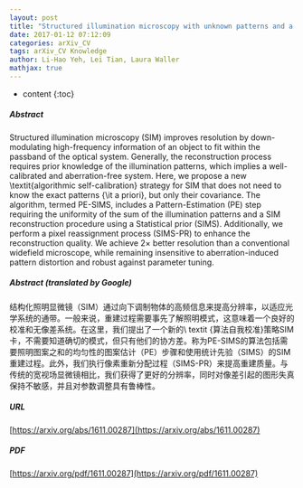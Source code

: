 ```yaml
---
layout: post
title: "Structured illumination microscopy with unknown patterns and a statistical prior"
date: 2017-01-12 07:12:09
categories: arXiv_CV
tags: arXiv_CV Knowledge
author: Li-Hao Yeh, Lei Tian, Laura Waller
mathjax: true
---
```


* content
{:toc}

##### Abstract
Structured illumination microscopy (SIM) improves resolution by down-modulating high-frequency information of an object to fit within the passband of the optical system. Generally, the reconstruction process requires prior knowledge of the illumination patterns, which implies a well-calibrated and aberration-free system. Here, we propose a new \textit{algorithmic self-calibration} strategy for SIM that does not need to know the exact patterns {\it a priori}, but only their covariance. The algorithm, termed PE-SIMS, includes a Pattern-Estimation (PE) step requiring the uniformity of the sum of the illumination patterns and a SIM reconstruction procedure using a Statistical prior (SIMS). Additionally, we perform a pixel reassignment process (SIMS-PR) to enhance the reconstruction quality. We achieve 2$\times$ better resolution than a conventional widefield microscope, while remaining insensitive to aberration-induced pattern distortion and robust against parameter tuning.

##### Abstract (translated by Google)
结构化照明显微镜（SIM）通过向下调制物体的高频信息来提高分辨率，以适应光学系统的通带。一般来说，重建过程需要事先了解照明模式，这意味着一个良好的校准和无像差系统。在这里，我们提出了一个新的\ textit {算法自我校准}策略SIM卡，不需要知道确切的模式，但只有他们的协方差。称为PE-SIMS的算法包括需要照明图案之和的均匀性的图案估计（PE）步骤和使用统计先验（SIMS）的SIM重建过程。此外，我们执行像素重新分配过程（SIMS-PR）来提高重建质量。与传统的宽视场显微镜相比，我们获得了更好的分辨率，同时对像差引起的图形失真保持不敏感，并且对参数调整具有鲁棒性。

##### URL
[https://arxiv.org/abs/1611.00287](https://arxiv.org/abs/1611.00287)

##### PDF
[https://arxiv.org/pdf/1611.00287](https://arxiv.org/pdf/1611.00287)

